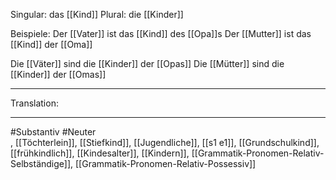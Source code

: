 Singular: das [[Kind]]
Plural: die [[Kinder]]


Beispiele:
Der [[Vater]] ist das [[Kind]] des [[Opa]]s
Der [[Mutter]] ist das [[Kind]] der [[Oma]]

Die [[Väter]] sind die [[Kinder]] der [[Opas]]
Die [[Mütter]] sind die [[Kinder]] der [[Omas]]

---
Translation:


---

#Substantiv #Neuter  
, [[Töchterlein]], [[Stiefkind]], [[Jugendliche]], [[s1 e1]], [[Grundschulkind]], [[frühkindlich]], [[Kindesalter]], [[Kindern]], [[Grammatik-Pronomen-Relativ-Selbständige]], [[Grammatik-Pronomen-Relativ-Possessiv]]